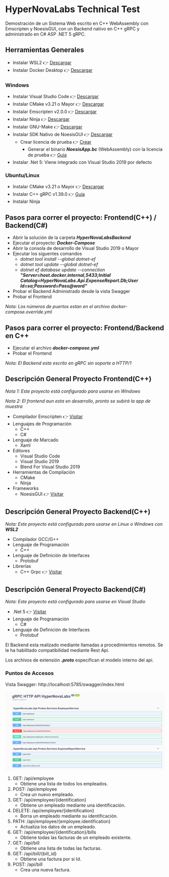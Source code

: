 # HyperNovaLabs Technical Test

Demostración de un Sistema Web escrito en C++ WebAssembly con Emscripten y NoesisGUI,
con un Backend nativo en C++ gRPC y administrado en C# ASP .NET 5 gRPC.

## Herramientas Generales

* Instalar WSL2 :point_right: [Descargar](https://docs.microsoft.com/en-us/windows/wsl/install-win10)
* Instalar Docker Desktop :point_right: [Descargar](https://www.docker.com/products/docker-desktop)

### Windows

* Instalar Visual Studio Code :point_right: [Descargar](https://code.visualstudio.com/Download)
* Instalar CMake v3.21 o Mayor :point_right: [Descargar](https://cmake.org/download/)
* Instalar Emscripten v2.0.0 :point_right: [Descargar](https://emscripten.org/docs/getting_started/downloads.html)
* Instalar Ninja :point_right: [Descargar](https://ninja-build.org/)
* Instalar GNU-Make :point_right: [Descargar](https://www.gnu.org/software/make/)
* Instalar SDK Nativo de NoesisGUI :point_right: [Descargar](https://www.noesisengine.com/developers/downloads.php)
  - Crear licencia de prueba :point_right: [Crear](https://www.noesisengine.com/trial/)
    - Generar el binario ***NoesisApp.bc*** (WebAssembly) con la licencia de prueba :point_right: [Guía](https://www.noesisengine.com/docs/Gui.Core.Licensing.html)
* Instalar .Net 5: Viene integrado con Visual Studio 2019 por defecto

### Ubuntu/Linux

* Instalar CMake v3.21 o Mayor :point_right: [Descargar](https://github.com/Kitware/CMake/releases)
* Instalar C++ gRPC v1.39.0 :point_right: [Guía](https://grpc.io/docs/languages/cpp/quickstart/)
* Instalar Ninja

## Pasos para correr el proyecto: Frontend(C++) / Backend(C#)

* Abrir la solución de la carpeta ***HyperNovaLabsBackend***
* Ejecutar el proyecto: ***Docker-Compose***
* Abrir la consola de desarrollo de Visual Studio 2019 o Mayor
* Ejecutar los siguentes comandos
  - *dotnet tool install --global dotnet-ef*
  - *dotnet tool update --global dotnet-ef*
  - *dotnet ef database update --connection **"Server=host.docker.internal,5433;Initial Catalog=HyperNovaLabs.Api.ExpenseReport.Db;User Id=sa;Password=Pass@word"***
* Probar el Backend Administrado desde la vista Swagger
* Probar el Frontend

*Nota: Los números de puertos estan en el archivo docker-compose.override.yml*

## Pasos para correr el proyecto: Frontend/Backend en C++

* Ejecutar el archivo ***docker-compose.yml***
* Probar el Frontend

*Nota: El Backend esta escrito en gRPC sin soporte a HTTP/1*

## Descripción General Proyecto Frontend(C++)

*Nota 1: Este proyecto está configurado para usarse en Windows*

*Nota 2: El frontend aun esta en desarrollo, pronto se subirá la app de muestra*

* Compilador Emscripten :point_right: [Visitar](https://emscripten.org/)
* Lenguajes de Programación
  - C++
  - C#
* Lenguaje de Marcado
  - Xaml
* Editores
  - Visual Studio Code
  - Visual Studio 2019
  - Blend For Visual Studio 2019
* Herramientas de Compilación
  * CMake
  * Ninja
* Frameworks
  - NoesisGUI :point_right: [Visitar](https://noesisengine.com/)

## Descripción General Proyecto Backend(C++)

*Nota: Este proyecto está configurado para usarse en Linux o Windows con **WSL2***

* Compilador GCC/G++
* Lenguaje de Programación
  - C++
* Lenguaje de Definición de Interfaces
  - Protobuf
* Librerías
  - C++ Grpc :point_right: [Visitar](https://grpc.io/)

## Descripción General Proyecto Backend(C#)

*Nota: Este proyecto está configurado para usarse en Visual Studio*

* .Net 5 :point_right: [Visitar](https://dotnet.microsoft.com/download/dotnet/5.0)
* Lenguaje de Programación
  - C#
* Lenguaje de Definición de Interfaces
  - Protobuf

El Backend esta realizado mediante llamadas a procedimientos remotos.
Se le ha habilitado compatibilidad mediante Rest Api.

Los archivos de extensión ***.proto*** especifican el modelo interno del api.

### Puntos de Accesos

Vista Swagger: http://localhost:5785/swagger/index.html

![Image of Yaktocat](Images/ExpenseReportApi.png)

1. GET: /api/employee
   * Obtiene una lista de todos los empleados.
2. POST: /api/employee
   * Crea un nuevo empleado.
3. GET: /api/employee/{identification}
   * Obtiene un empleado mediante una identificación.
4. DELETE: /api/employee/{identification}
   * Borra un empleado mediante su identificación.
5. PATH: /api/employee/{employee.identification}
   * Actualiza los datos de un empleado.
6. GET: /api/employee/{identification}/bills
   * Obtiene todas las facturas de un empleado existente.
7. GET: /api/bill
   * Obtiene una lista de todas las facturas.
8. GET: /api/bill/{bill_id}
   * Obtiene una factura por si Id.
9. POST: /api/bill
   * Crea una nueva factura.
